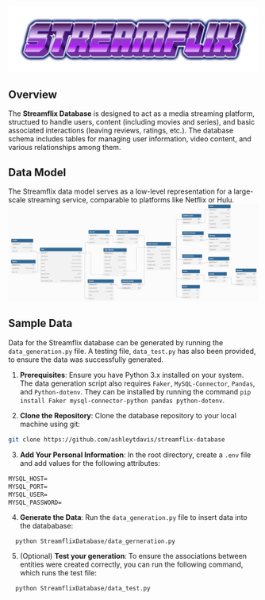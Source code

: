 <img src="StreamflixDatabase\assets\streamflix-logo.png" alt="Streamflix Logo" />

## Overview
The **Streamflix Database** is designed to act as a media streaming platform, structued to handle users, content (including movies and series), and basic associated interactions (leaving reviews, ratings, etc.). The database schema includes tables for managing user information, video content, and various relationships among them.


## Data Model
The Streamflix data model serves as a low-level representation for a large-scale streaming service, comparable to platforms like Netflix or Hulu.
<img src="StreamflixDatabase\assets\streamflix-database-diagram.png" alt="Relational Diagram" />


## Sample Data
Data for the Streamflix database can be generated by running the `data_generation.py` file. A testing file, `data_test.py` has also been provided, to ensure the data was successfully generated. 

1. **Prerequisites**: Ensure you have Python 3.x installed on your system. The data generation script also requires `Faker`, `MySQL-Connector`, `Pandas`, and `Python-dotenv`. They can be installed by running the command `pip install Faker mysql-connector-python pandas python-dotenv`.

2. **Clone the Repository**: Clone the database repository to your local machine using git:

  ```bash
  git clone https://github.com/ashleytdavis/streamflix-database
  ```

3. **Add Your Personal Information**: In the root directory, create a `.env` file and add values for the following attributes:
```
MYSQL_HOST=
MYSQL_PORT=
MYSQL_USER=
MYSQL_PASSWORD=
```

4. **Generate the Data**: Run the `data_generation.py` file to insert data into the datababase:
  ```
    python StreamflixDatabase/data_gerneration.py
  ```

5. (Optional) **Test your generation**: To ensure the associations between entities were created correctly, you can run the following command, which runs the test file:
  ```
    python StreamflixDatabase/data_test.py
  ```
